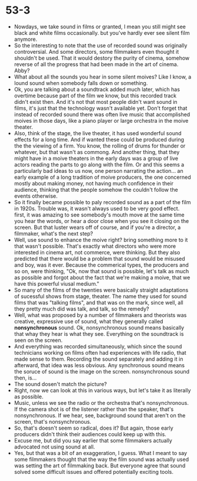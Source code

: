 # 53-3

+ Nowdays, we take sound in films or granted, I mean you still might see black and white films occasionally. but you've hardly ever see silent film anymore.
+ So the interesting to note that the use of recorded sound was originally controversial. And some directors, some filmmakers even thought it shouldn't be used. That it would destory the purity of cinema, somehow reverse of all the progress that had been made in the art of cinema. Abby?
+ What about all the sounds you hear in some silent moives? Like I know, a lound sound when somebody falls down or something.
+ Ok, you are talking about a soundtrack added much later, which has overtime because part of the film we know, but this recorded track didn't exist then. And it's not that most people didn't want sound in films, it's just that the technology wasn't available yet. Don't forget that instead of recorded sound there was often live music that accomplished moives in those days, like a piano player or large orchestra in the moive theater.
+ Also, think of the stage, the live theater, it has used wonderful sound effects for a long time. And if wanted these could be produced during the the viewing of a firm. You know, the rolling of drums for thunder or whatever, but that wasn't as commong. And another thing, that they might have in a moive theaters in the early days was a group of live actors reading the parts to go along with the film. Or and this seems a particularly bad ideas to us now, one person narrating the action... an early example of a long tradition of moive producers, the one concerned mostly about making money, not having much confidence in their audience, thinking that the people somehow the couldn't follow the events otherwise.
+ So it finally became possible to paly recorded sound as a part of the film in 1920s. Trouble was, it wasn't always used to be very good effect. first, it was amazing to see somebody's mouth move at the same time you hear the words, or hear a door close when you see it closing on the screen. But that luster wears off of course, and if you're a director, a filmmaker, what's the next step?
+ Well, use sound to enhance the moive right? bring something more to it that wasn't possible. That's exactly what directors who were more interested in cinema art, not commerce, were thinking. But they also predicted that there would be a problem that sound would be misused and boy, was it ever. Because the commerical types, the producers and so on, were thinking, "Ok, now that sound is possible, let's talk as much as possible and forgot about the fact that we're making a moive, that we have this powerful viusal medium."
+ So many of the films of the twenties were basically straight adaptations of sucessful shows from stage, theater. The name they used for sound films that was "talking films", and that was on the mark, since well, all they pretty much did was talk, and talk, so the remedy?
+ Well, what was proposed by a number of filmmakers and theorists was creative, expressive use of sound, what they generally called **nonsynchronous** sound. Ok, nonsynchronous sound means basically that whay they hear is what they see. Everything on the soundtrack is seen on the screen.
+ And everything was recorded simultaneously, which since the sound technicians working on films often had experiences with life radio, that made sense to them. Recording the sound separately and adding it in afterward, that idea was less obvious. Any synchronous sound means the soruce of sound is the image on the screen. nonsynchronous sound then, is...
+ The sound dosen't match the picture?
+ Right, now we can look at this in various ways, but let's take it as literally as possible.
+ Music, unless we see the radio or the orchestra that's nonsynchronous. If the camera shot is of the listener rather than the speaker, that's nonsynchronous. If we hear, see, background sound that aren't on the screen, that's nonsynchronous.
+ So, that's doesn't seem so radical, does it? But again, those early producers didn't think their audiences could keep up with this.
+ Excuse me, but did you say earlier that some filmmakers actually advocated not using sound at all.
+ Yes, but that was a bit of an exaggeration, I guess. What I meant to say some filmmakers thought that the way the film sound was actually used was setting the art of filmmaking back. But everyone agree that sound solved some difficult issues and offered potentially exciting tools.